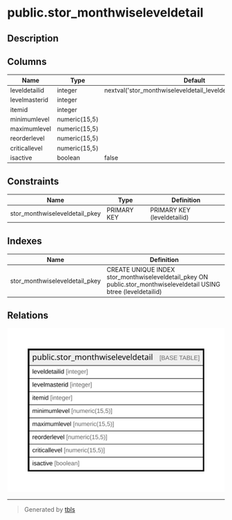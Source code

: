 # public.stor_monthwiseleveldetail

## Description

## Columns

| Name | Type | Default | Nullable | Children | Parents | Comment |
| ---- | ---- | ------- | -------- | -------- | ------- | ------- |
| leveldetailid | integer | nextval('stor_monthwiseleveldetail_leveldetailid_seq'::regclass) | false |  |  |  |
| levelmasterid | integer |  | true |  |  |  |
| itemid | integer |  | true |  |  |  |
| minimumlevel | numeric(15,5) |  | true |  |  |  |
| maximumlevel | numeric(15,5) |  | true |  |  |  |
| reorderlevel | numeric(15,5) |  | true |  |  |  |
| criticallevel | numeric(15,5) |  | true |  |  |  |
| isactive | boolean | false | false |  |  |  |

## Constraints

| Name | Type | Definition |
| ---- | ---- | ---------- |
| stor_monthwiseleveldetail_pkey | PRIMARY KEY | PRIMARY KEY (leveldetailid) |

## Indexes

| Name | Definition |
| ---- | ---------- |
| stor_monthwiseleveldetail_pkey | CREATE UNIQUE INDEX stor_monthwiseleveldetail_pkey ON public.stor_monthwiseleveldetail USING btree (leveldetailid) |

## Relations

![er](public.stor_monthwiseleveldetail.svg)

---

> Generated by [tbls](https://github.com/k1LoW/tbls)
